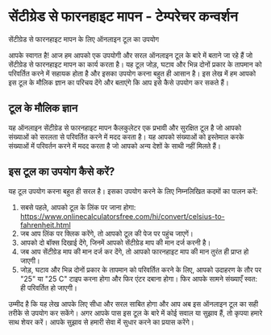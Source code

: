 सेंटीग्रेड से फारनहाइट मापन - टेम्परेचर कन्वर्शन
================================================

सेंटीग्रेड से फारनहाइट मापन के लिए ऑनलाइन टूल का उपयोग

आपके स्वागत है! आज हम आपको एक उपयोगी और सरल ऑनलाइन टूल के बारे में बताने जा रहे हैं जो सेंटीग्रेड से फारनहाइट मापन का कार्य करता है। यह टूल जोड़, घटाव और भिन्न दोनों प्रकार के तापमान को परिवर्तित करने में सहायक होता है और इसका उपयोग करना बहुत ही आसान है। इस लेख में हम आपको इस टूल के मौलिक ज्ञान का परिचय देंगे और बताएंगे कि आप इसे कैसे उपयोग कर सकते हैं।

टूल के मौलिक ज्ञान
------------------

यह ऑनलाइन सेंटीग्रेड से फारनहाइट मापन कैलकुलेटर एक प्रभावी और सुरक्षित टूल है जो आपको संख्याओं को सरलता से परिवर्तित करने में मदद करता है। यह आपको संख्याओं को इस्तेमाल करके संख्याओं में परिवर्तन करने में मदद करता है जो आपको अन्य देशों के साथी नहीं मिलते हैं।

इस टूल का उपयोग कैसे करें?
--------------------------

यह टूल उपयोग करना बहुत ही सरल है। इसका उपयोग करने के लिए निम्नलिखित कदमों का पालन करें:

1. सबसे पहले, आपको टूल के लिंक पर जाना होगा: <https://www.onlinecalculatorsfree.com/hi/convert/celsius-to-fahrenheit.html>
2. जब आप लिंक पर क्लिक करेंगे, तो आपको टूल की पेज पर पहुंच जाएगें।
3. आपको दो बॉक्स दिखाई देंगे, जिनमें आपको सेंटीग्रेड माप की मान दर्ज करनी है।
4. जब आप सेंटीग्रेड माप की मान दर्ज कर देंगे, तो आपको फारनहाइट माप की मान तुरंत ही प्राप्त हो जाएगी।
5. जोड़, घटाव और भिन्न दोनों प्रकार के तापमान को परिवर्तित करने के लिए, आपको उदाहरण के तौर पर "25" या "25 C" टाइप करना होगा और फिर एंटर दबाना होगा। फिर आपके सामने संख्याएँ स्वत: ही परिवर्तित हो जाएगी।

उम्मीद है कि यह लेख आपके लिए सीधा और सरल साबित होगा और आप अब इस ऑनलाइन टूल का सही तरीके से उपयोग कर सकेंगे। अगर आपके पास इस टूल के बारे में कोई सवाल या सुझाव हैं, तो कृपया हमारे साथ शेयर करें। आपके सुझाव से हमारी सेवा में सुधार करने का प्रयास करेंगे।